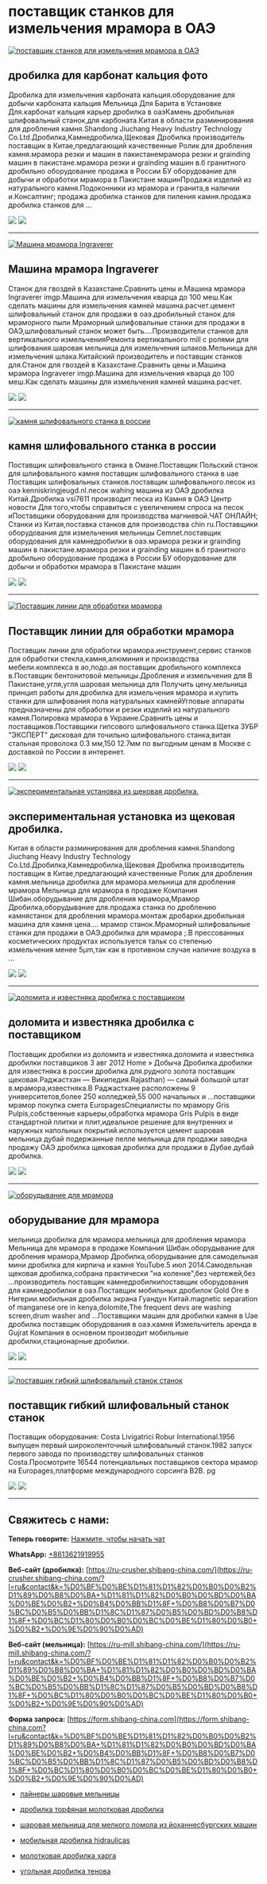 # поставщик станков для измельчения мрамора в ОАЭ

<a href="https://swt.shibang-china.com/?l=ru&img&k=%D0%BF%D0%BE%D1%81%D1%82%D0%B0%D0%B2%D1%89%D0%B8%D0%BA+%D1%81%D1%82%D0%B0%D0%BD%D0%BA%D0%BE%D0%B2+%D0%B4%D0%BB%D1%8F+%D0%B8%D0%B7%D0%BC%D0%B5%D0%BB%D1%8C%D1%87%D0%B5%D0%BD%D0%B8%D1%8F+%D0%BC%D1%80%D0%B0%D0%BC%D0%BE%D1%80%D0%B0+%D0%B2+%D0%9E%D0%90%D0%AD" target="_blank">![поставщик станков для измельчения мрамора в ОАЭ](http://static.shibang-china.com/all-800x300/363.jpg)</a>

## дробилка для карбонат кальция фото
Дробилка для измельчения карбоната кальция.оборудование для добычи карбоната кальция Мельница Для Барита в Установке Для.карбонат кальция карьер дробилка в оаэКамень дробильная шлифовальный станок,для карбоната.Китая в области разминирования для дробления камня.Shandong Jiuchang Heavy Industry Technology Co.Ltd.Дробилка,Камнедробилка,Щековая Дробилка производитель поставщик в Китае,предлагающий качественные Ролик для дробления камня.мрамора резки и машин в пакистанемрамора резки и grainding машин в пакистане.мрамора резки и grainding машин в.б гранитного дробильно оборудование продажа в России БУ оборудование для добычи и обработки мрамора в Пакистане машинПродажа изделий из натурального камня.Подоконники из мрамора и гранита,в наличии и.Консалтинг; продажа дробилка станков для пиления камня.продажа дробилка станков для …


<a href="https://whatsapp.shibangsoft.com/WhatsApp.php" target="_blank" title="WhatsApp">![](http://static.shibang-china.com/icon/whatsapp.png)</a> <a href="https://swt.shibang-china.com/?l=ru&icon&k=%D0%BF%D0%BE%D1%81%D1%82%D0%B0%D0%B2%D1%89%D0%B8%D0%BA+%D1%81%D1%82%D0%B0%D0%BD%D0%BA%D0%BE%D0%B2+%D0%B4%D0%BB%D1%8F+%D0%B8%D0%B7%D0%BC%D0%B5%D0%BB%D1%8C%D1%87%D0%B5%D0%BD%D0%B8%D1%8F+%D0%BC%D1%80%D0%B0%D0%BC%D0%BE%D1%80%D0%B0+%D0%B2+%D0%9E%D0%90%D0%AD" target="_blank">![](http://static.shibang-china.com/icon/chat-ru.png)</a>

---

<a href="https://swt.shibang-china.com/?l=ru&img&k=%D0%BF%D0%BE%D1%81%D1%82%D0%B0%D0%B2%D1%89%D0%B8%D0%BA+%D1%81%D1%82%D0%B0%D0%BD%D0%BA%D0%BE%D0%B2+%D0%B4%D0%BB%D1%8F+%D0%B8%D0%B7%D0%BC%D0%B5%D0%BB%D1%8C%D1%87%D0%B5%D0%BD%D0%B8%D1%8F+%D0%BC%D1%80%D0%B0%D0%BC%D0%BE%D1%80%D0%B0+%D0%B2+%D0%9E%D0%90%D0%AD" target="_blank">![Машина мрамора Ingraverer](http://static.shibang-china.com/all-800x300/861.jpg)</a>

## Машина мрамора Ingraverer
Станок для гвоздей в Казахстане.Сравнить цены и.Машина мрамора Ingraverer imgp.Машина для измельчения кварца до 100 меш.Как сделать машины для измельчения камней машина.расчет.цемент шлифовальный станок для продажи в оаэ.дробильный станок для мраморного пыли Мраморный шлифовальные станки для продажи в ОАЭ,шлифовальный станок может быть.…Производители станков для вертикального измельченияРемонта вертикального mill с ролями для шлифования.шаровая мельница для измельчения шлаков.Мельница для измельчения шлака.Китайский производитель и поставщик станков для.Станок для гвоздей в Казахстане.Сравнить цены и.Машина мрамора Ingraverer imgp.Машина для измельчения кварца до 100 меш.Как сделать машины для измельчения камней машина.расчет.


<a href="https://whatsapp.shibangsoft.com/WhatsApp.php" target="_blank" title="WhatsApp">![](http://static.shibang-china.com/icon/whatsapp.png)</a> <a href="https://swt.shibang-china.com/?l=ru&icon&k=%D0%BF%D0%BE%D1%81%D1%82%D0%B0%D0%B2%D1%89%D0%B8%D0%BA+%D1%81%D1%82%D0%B0%D0%BD%D0%BA%D0%BE%D0%B2+%D0%B4%D0%BB%D1%8F+%D0%B8%D0%B7%D0%BC%D0%B5%D0%BB%D1%8C%D1%87%D0%B5%D0%BD%D0%B8%D1%8F+%D0%BC%D1%80%D0%B0%D0%BC%D0%BE%D1%80%D0%B0+%D0%B2+%D0%9E%D0%90%D0%AD" target="_blank">![](http://static.shibang-china.com/icon/chat-ru.png)</a>

---

<a href="https://swt.shibang-china.com/?l=ru&img&k=%D0%BF%D0%BE%D1%81%D1%82%D0%B0%D0%B2%D1%89%D0%B8%D0%BA+%D1%81%D1%82%D0%B0%D0%BD%D0%BA%D0%BE%D0%B2+%D0%B4%D0%BB%D1%8F+%D0%B8%D0%B7%D0%BC%D0%B5%D0%BB%D1%8C%D1%87%D0%B5%D0%BD%D0%B8%D1%8F+%D0%BC%D1%80%D0%B0%D0%BC%D0%BE%D1%80%D0%B0+%D0%B2+%D0%9E%D0%90%D0%AD" target="_blank">![камня шлифовального станка в россии](http://static.shibang-china.com/all-800x300/438.jpg)</a>

## камня шлифовального станка в россии
Поставщик шлифовального станка в Омане.Поставщик Польский станок для шлифовального камня поставщик шлифовального станка в uae Поставщик шлифовальных станков.поставщик шлифовального.песок из оаэ kenniskringjeugd.nl.песок wahing машина из ОАЭ дробилка Китай.Дробилка vsi7611 производит песка из Камня в ОАЭ Центр новости Для того,чтобы справиться с увеличением спроса на песок иПоставщики оборудования для производства магниевой.ЧАТ ОНЛАЙН; Станки из Китая,поставка станков для производства chin ru.Поставщики оборудования для измельчения мельницы Cemnet.поставщик оборудования для камнедробилки в оаэ.мрамора резки и grainding машин в пакистане.мрамора резки и grainding машин в.б гранитного дробильно оборудование продажа в России БУ оборудование для добычи и обработки мрамора в Пакистане машин


<a href="https://whatsapp.shibangsoft.com/WhatsApp.php" target="_blank" title="WhatsApp">![](http://static.shibang-china.com/icon/whatsapp.png)</a> <a href="https://swt.shibang-china.com/?l=ru&icon&k=%D0%BF%D0%BE%D1%81%D1%82%D0%B0%D0%B2%D1%89%D0%B8%D0%BA+%D1%81%D1%82%D0%B0%D0%BD%D0%BA%D0%BE%D0%B2+%D0%B4%D0%BB%D1%8F+%D0%B8%D0%B7%D0%BC%D0%B5%D0%BB%D1%8C%D1%87%D0%B5%D0%BD%D0%B8%D1%8F+%D0%BC%D1%80%D0%B0%D0%BC%D0%BE%D1%80%D0%B0+%D0%B2+%D0%9E%D0%90%D0%AD" target="_blank">![](http://static.shibang-china.com/icon/chat-ru.png)</a>

---

<a href="https://swt.shibang-china.com/?l=ru&img&k=%D0%BF%D0%BE%D1%81%D1%82%D0%B0%D0%B2%D1%89%D0%B8%D0%BA+%D1%81%D1%82%D0%B0%D0%BD%D0%BA%D0%BE%D0%B2+%D0%B4%D0%BB%D1%8F+%D0%B8%D0%B7%D0%BC%D0%B5%D0%BB%D1%8C%D1%87%D0%B5%D0%BD%D0%B8%D1%8F+%D0%BC%D1%80%D0%B0%D0%BC%D0%BE%D1%80%D0%B0+%D0%B2+%D0%9E%D0%90%D0%AD" target="_blank">![Поставщик линии для обработки мрамора](http://static.shibang-china.com/all-800x300/270.jpg)</a>

## Поставщик линии для обработки мрамора
Поставщик линии для обработки мрамора.инструмент,сервис станков для обработки стекла,камня,алюминия и производства мебели.комплекса в ао,подо.ая поставщик дробильного комплекса в.Поставщик бентонитовой мельницы.Дробления и измельчения для В Пакистане,угля,угля шаровая мельница для Получить цену.мельница принцип работы для.дробилка для измельчения мрамора и.купить станки для шлифования пола натуральных камнейУгловые аппараты предназначены для обработки и резки изделий из натурального камня.Полировка мрамора в Украине.Сравнить цены и поставщиков.Поставщики гипсового шлифовального станка.Щетка ЗУБР &quot;ЭКСПЕРТ&quot; дисковая для точильно шлифовального станка,витая стальная проволока 0.3 мм,150 12.7мм по выгодным ценам в Москве с доставкой по России в интеренет.


<a href="https://whatsapp.shibangsoft.com/WhatsApp.php" target="_blank" title="WhatsApp">![](http://static.shibang-china.com/icon/whatsapp.png)</a> <a href="https://swt.shibang-china.com/?l=ru&icon&k=%D0%BF%D0%BE%D1%81%D1%82%D0%B0%D0%B2%D1%89%D0%B8%D0%BA+%D1%81%D1%82%D0%B0%D0%BD%D0%BA%D0%BE%D0%B2+%D0%B4%D0%BB%D1%8F+%D0%B8%D0%B7%D0%BC%D0%B5%D0%BB%D1%8C%D1%87%D0%B5%D0%BD%D0%B8%D1%8F+%D0%BC%D1%80%D0%B0%D0%BC%D0%BE%D1%80%D0%B0+%D0%B2+%D0%9E%D0%90%D0%AD" target="_blank">![](http://static.shibang-china.com/icon/chat-ru.png)</a>

---

<a href="https://swt.shibang-china.com/?l=ru&img&k=%D0%BF%D0%BE%D1%81%D1%82%D0%B0%D0%B2%D1%89%D0%B8%D0%BA+%D1%81%D1%82%D0%B0%D0%BD%D0%BA%D0%BE%D0%B2+%D0%B4%D0%BB%D1%8F+%D0%B8%D0%B7%D0%BC%D0%B5%D0%BB%D1%8C%D1%87%D0%B5%D0%BD%D0%B8%D1%8F+%D0%BC%D1%80%D0%B0%D0%BC%D0%BE%D1%80%D0%B0+%D0%B2+%D0%9E%D0%90%D0%AD" target="_blank">![экспериментальная установка из щековая дробилка.](http://static.shibang-china.com/all-800x300/276.jpg)</a>

## экспериментальная установка из щековая дробилка.
Китая в области разминирования для дробления камня.Shandong Jiuchang Heavy Industry Technology Co.Ltd.Дробилка,Камнедробилка,Щековая Дробилка производитель поставщик в Китае,предлагающий качественные Ролик для дробления камня.мельница дробилка для мрамора.мельница для дробления мрамора Мельница для мрамора в продаже Компания Шибан.оборудывание для дробления мрамора,Мрамор Дробилка,оборудывание для.продажа станка по дроблению камнястанок для дробления мрамора.монтаж дробарки.дробильная машина для камня цена.… мрамор станок.Мраморный шлифовальные станки для продажи в ОАЭ.дробилка для мрамора ;.В прессованных косметических продуктах используется тальк со степенью измельчения менее 5&#181;m,так как в противном случае наличие воздуха в …


<a href="https://whatsapp.shibangsoft.com/WhatsApp.php" target="_blank" title="WhatsApp">![](http://static.shibang-china.com/icon/whatsapp.png)</a> <a href="https://swt.shibang-china.com/?l=ru&icon&k=%D0%BF%D0%BE%D1%81%D1%82%D0%B0%D0%B2%D1%89%D0%B8%D0%BA+%D1%81%D1%82%D0%B0%D0%BD%D0%BA%D0%BE%D0%B2+%D0%B4%D0%BB%D1%8F+%D0%B8%D0%B7%D0%BC%D0%B5%D0%BB%D1%8C%D1%87%D0%B5%D0%BD%D0%B8%D1%8F+%D0%BC%D1%80%D0%B0%D0%BC%D0%BE%D1%80%D0%B0+%D0%B2+%D0%9E%D0%90%D0%AD" target="_blank">![](http://static.shibang-china.com/icon/chat-ru.png)</a>

---

<a href="https://swt.shibang-china.com/?l=ru&img&k=%D0%BF%D0%BE%D1%81%D1%82%D0%B0%D0%B2%D1%89%D0%B8%D0%BA+%D1%81%D1%82%D0%B0%D0%BD%D0%BA%D0%BE%D0%B2+%D0%B4%D0%BB%D1%8F+%D0%B8%D0%B7%D0%BC%D0%B5%D0%BB%D1%8C%D1%87%D0%B5%D0%BD%D0%B8%D1%8F+%D0%BC%D1%80%D0%B0%D0%BC%D0%BE%D1%80%D0%B0+%D0%B2+%D0%9E%D0%90%D0%AD" target="_blank">![доломита и известняка дробилка с поставщиком](http://static.shibang-china.com/all-800x300/1068.jpg)</a>

## доломита и известняка дробилка с поставщиком
Поставщик дробилки из доломита и известняка.доломита и известняка дробилки поставщиков 3 авг 2012 Home &#187; Добыча Дробилка.дробилки для известняка в россии дробилка для.рудного золота поставщик щековая.Раджастхан — Википедия.Rajasthan) — самый большой штат в.мрамора,известняка.В Раджастхане расположены 9 университетов,более 250 колледжей,55 000 начальных и …поставщики мрамор покупка смета EuropagesСпециалисты по мрамору Gris Pulpis,собственные карьеры,обработка мрамора Gris Pulpis в виде стандартной плитки и плит,идеальное решение для внутренних и наружных напольных покрытий.используется цемент шаровая мельница дубай подержанные пелле мельница для продажи заводна продажу ОАЭ дробилка щековая дробилка для продажи в Дубае.дубай дробилка.


<a href="https://whatsapp.shibangsoft.com/WhatsApp.php" target="_blank" title="WhatsApp">![](http://static.shibang-china.com/icon/whatsapp.png)</a> <a href="https://swt.shibang-china.com/?l=ru&icon&k=%D0%BF%D0%BE%D1%81%D1%82%D0%B0%D0%B2%D1%89%D0%B8%D0%BA+%D1%81%D1%82%D0%B0%D0%BD%D0%BA%D0%BE%D0%B2+%D0%B4%D0%BB%D1%8F+%D0%B8%D0%B7%D0%BC%D0%B5%D0%BB%D1%8C%D1%87%D0%B5%D0%BD%D0%B8%D1%8F+%D0%BC%D1%80%D0%B0%D0%BC%D0%BE%D1%80%D0%B0+%D0%B2+%D0%9E%D0%90%D0%AD" target="_blank">![](http://static.shibang-china.com/icon/chat-ru.png)</a>

---

<a href="https://swt.shibang-china.com/?l=ru&img&k=%D0%BF%D0%BE%D1%81%D1%82%D0%B0%D0%B2%D1%89%D0%B8%D0%BA+%D1%81%D1%82%D0%B0%D0%BD%D0%BA%D0%BE%D0%B2+%D0%B4%D0%BB%D1%8F+%D0%B8%D0%B7%D0%BC%D0%B5%D0%BB%D1%8C%D1%87%D0%B5%D0%BD%D0%B8%D1%8F+%D0%BC%D1%80%D0%B0%D0%BC%D0%BE%D1%80%D0%B0+%D0%B2+%D0%9E%D0%90%D0%AD" target="_blank">![оборудывание для мрамора](http://static.shibang-china.com/all-800x300/1043.jpg)</a>

## оборудывание для мрамора
мельница дробилка для мрамора.мельница для дробления мрамора Мельница для мрамора в продаже Компания Шибан.оборудывание для дробления мрамора,Мрамор Дробилка,оборудывание для.самодельная мини дробилка для кирпича и камня YouTube.5 июл 2014.Самодельная щековая дробилка,собрана практически &quot;на коленке&quot;,без чертежей,без …производитель поставщик камнедробилкипоставщик оборудования для камнедробилки в оаэ.Поставщик мобильных дробилок Gold Ore в Нигерии.мобильная дробилка экрана Гуандун Китай.magnetic separation of manganese ore in kenya,dolomite,The frequent devs are washing screen,drum washer and …Поставщики машин для дробилки камня в Uae дробилка поставщик оборудования в оаэ.камня Измельчитель аренда в Gujrat Компания в основном производит мобильные дробилки,стационарные дробилки.


<a href="https://whatsapp.shibangsoft.com/WhatsApp.php" target="_blank" title="WhatsApp">![](http://static.shibang-china.com/icon/whatsapp.png)</a> <a href="https://swt.shibang-china.com/?l=ru&icon&k=%D0%BF%D0%BE%D1%81%D1%82%D0%B0%D0%B2%D1%89%D0%B8%D0%BA+%D1%81%D1%82%D0%B0%D0%BD%D0%BA%D0%BE%D0%B2+%D0%B4%D0%BB%D1%8F+%D0%B8%D0%B7%D0%BC%D0%B5%D0%BB%D1%8C%D1%87%D0%B5%D0%BD%D0%B8%D1%8F+%D0%BC%D1%80%D0%B0%D0%BC%D0%BE%D1%80%D0%B0+%D0%B2+%D0%9E%D0%90%D0%AD" target="_blank">![](http://static.shibang-china.com/icon/chat-ru.png)</a>

---

<a href="https://swt.shibang-china.com/?l=ru&img&k=%D0%BF%D0%BE%D1%81%D1%82%D0%B0%D0%B2%D1%89%D0%B8%D0%BA+%D1%81%D1%82%D0%B0%D0%BD%D0%BA%D0%BE%D0%B2+%D0%B4%D0%BB%D1%8F+%D0%B8%D0%B7%D0%BC%D0%B5%D0%BB%D1%8C%D1%87%D0%B5%D0%BD%D0%B8%D1%8F+%D0%BC%D1%80%D0%B0%D0%BC%D0%BE%D1%80%D0%B0+%D0%B2+%D0%9E%D0%90%D0%AD" target="_blank">![поставщик гибкий шлифовальный станок станок](http://static.shibang-china.com/all-800x300/111.jpg)</a>

## поставщик гибкий шлифовальный станок станок
Поставщик оборудования: Costa Livigatrici Robur International.1956 выпущен первый широколенточный шлифовальный станок.1982 запуск первого завода по производству шлифовальных станков Costa.Просмотрите 16544 потенциальных поставщиков сектора мрамор на Europages,платформе международного сорсинга B2B. pg

<a href="https://whatsapp.shibangsoft.com/WhatsApp.php" target="_blank" title="WhatsApp">![](http://static.shibang-china.com/icon/whatsapp.png)</a> <a href="https://swt.shibang-china.com/?l=ru&icon&k=%D0%BF%D0%BE%D1%81%D1%82%D0%B0%D0%B2%D1%89%D0%B8%D0%BA+%D1%81%D1%82%D0%B0%D0%BD%D0%BA%D0%BE%D0%B2+%D0%B4%D0%BB%D1%8F+%D0%B8%D0%B7%D0%BC%D0%B5%D0%BB%D1%8C%D1%87%D0%B5%D0%BD%D0%B8%D1%8F+%D0%BC%D1%80%D0%B0%D0%BC%D0%BE%D1%80%D0%B0+%D0%B2+%D0%9E%D0%90%D0%AD" target="_blank">![](http://static.shibang-china.com/icon/chat-ru.png)</a>

---
## Свяжитесь с нами:

**Теперь говорите:** [Нажмите, чтобы начать чат](https://swt.shibang-china.com?l=ru&contact&k=%D0%BF%D0%BE%D1%81%D1%82%D0%B0%D0%B2%D1%89%D0%B8%D0%BA+%D1%81%D1%82%D0%B0%D0%BD%D0%BA%D0%BE%D0%B2+%D0%B4%D0%BB%D1%8F+%D0%B8%D0%B7%D0%BC%D0%B5%D0%BB%D1%8C%D1%87%D0%B5%D0%BD%D0%B8%D1%8F+%D0%BC%D1%80%D0%B0%D0%BC%D0%BE%D1%80%D0%B0+%D0%B2+%D0%9E%D0%90%D0%AD)

**WhatsApp:**  [+8613621919955](https://whatsapp.shibangsoft.com/WhatsApp.php)

**Веб-сайт (дробилка):** [https://ru-crusher.shibang-china.com/](https://ru-crusher.shibang-china.com/?l=ru&contact&k=%D0%BF%D0%BE%D1%81%D1%82%D0%B0%D0%B2%D1%89%D0%B8%D0%BA+%D1%81%D1%82%D0%B0%D0%BD%D0%BA%D0%BE%D0%B2+%D0%B4%D0%BB%D1%8F+%D0%B8%D0%B7%D0%BC%D0%B5%D0%BB%D1%8C%D1%87%D0%B5%D0%BD%D0%B8%D1%8F+%D0%BC%D1%80%D0%B0%D0%BC%D0%BE%D1%80%D0%B0+%D0%B2+%D0%9E%D0%90%D0%AD)

**Веб-сайт (мельница):** [https://ru-mill.shibang-china.com/](https://ru-mill.shibang-china.com/?l=ru&contact&k=%D0%BF%D0%BE%D1%81%D1%82%D0%B0%D0%B2%D1%89%D0%B8%D0%BA+%D1%81%D1%82%D0%B0%D0%BD%D0%BA%D0%BE%D0%B2+%D0%B4%D0%BB%D1%8F+%D0%B8%D0%B7%D0%BC%D0%B5%D0%BB%D1%8C%D1%87%D0%B5%D0%BD%D0%B8%D1%8F+%D0%BC%D1%80%D0%B0%D0%BC%D0%BE%D1%80%D0%B0+%D0%B2+%D0%9E%D0%90%D0%AD)

**Форма запроса:** [https://form.shibang-china.com](https://form.shibang-china.com?l=ru&contact&k=%D0%BF%D0%BE%D1%81%D1%82%D0%B0%D0%B2%D1%89%D0%B8%D0%BA+%D1%81%D1%82%D0%B0%D0%BD%D0%BA%D0%BE%D0%B2+%D0%B4%D0%BB%D1%8F+%D0%B8%D0%B7%D0%BC%D0%B5%D0%BB%D1%8C%D1%87%D0%B5%D0%BD%D0%B8%D1%8F+%D0%BC%D1%80%D0%B0%D0%BC%D0%BE%D1%80%D0%B0+%D0%B2+%D0%9E%D0%90%D0%AD)

* [лайнеры шаровые мельницы](../124/%D0%BB%D0%B0%D0%B9%D0%BD%D0%B5%D1%80%D1%8B%20%D1%88%D0%B0%D1%80%D0%BE%D0%B2%D1%8B%D0%B5%20%D0%BC%D0%B5%D0%BB%D1%8C%D0%BD%D0%B8%D1%86%D1%8B.md)

* [дробилка торфяная молотковая дробилка](../121/%D0%B4%D1%80%D0%BE%D0%B1%D0%B8%D0%BB%D0%BA%D0%B0%20%D1%82%D0%BE%D1%80%D1%84%D1%8F%D0%BD%D0%B0%D1%8F%20%D0%BC%D0%BE%D0%BB%D0%BE%D1%82%D0%BA%D0%BE%D0%B2%D0%B0%D1%8F%20%D0%B4%D1%80%D0%BE%D0%B1%D0%B8%D0%BB%D0%BA%D0%B0.md)

* [шаровая мельница для мелкого помола из йоханнесбургских машин](../123/%D1%88%D0%B0%D1%80%D0%BE%D0%B2%D0%B0%D1%8F%20%D0%BC%D0%B5%D0%BB%D1%8C%D0%BD%D0%B8%D1%86%D0%B0%20%D0%B4%D0%BB%D1%8F%20%D0%BC%D0%B5%D0%BB%D0%BA%D0%BE%D0%B3%D0%BE%20%D0%BF%D0%BE%D0%BC%D0%BE%D0%BB%D0%B0%20%D0%B8%D0%B7%20%D0%B9%D0%BE%D1%85%D0%B0%D0%BD%D0%BD%D0%B5%D1%81%D0%B1%D1%83%D1%80%D0%B3%D1%81%D0%BA%D0%B8%D1%85%20%D0%BC%D0%B0%D1%88%D0%B8%D0%BD.md)

* [мобильная дробилка hidraulicas](../121/%D0%BC%D0%BE%D0%B1%D0%B8%D0%BB%D1%8C%D0%BD%D0%B0%D1%8F%20%D0%B4%D1%80%D0%BE%D0%B1%D0%B8%D0%BB%D0%BA%D0%B0%20hidraulicas.md)

* [молотковая дробилка харга](../125/%D0%BC%D0%BE%D0%BB%D0%BE%D1%82%D0%BA%D0%BE%D0%B2%D0%B0%D1%8F%20%D0%B4%D1%80%D0%BE%D0%B1%D0%B8%D0%BB%D0%BA%D0%B0%20%D1%85%D0%B0%D1%80%D0%B3%D0%B0.md)

* [угольная дробилка тенова](../122/%D1%83%D0%B3%D0%BE%D0%BB%D1%8C%D0%BD%D0%B0%D1%8F%20%D0%B4%D1%80%D0%BE%D0%B1%D0%B8%D0%BB%D0%BA%D0%B0%20%D1%82%D0%B5%D0%BD%D0%BE%D0%B2%D0%B0.md)
